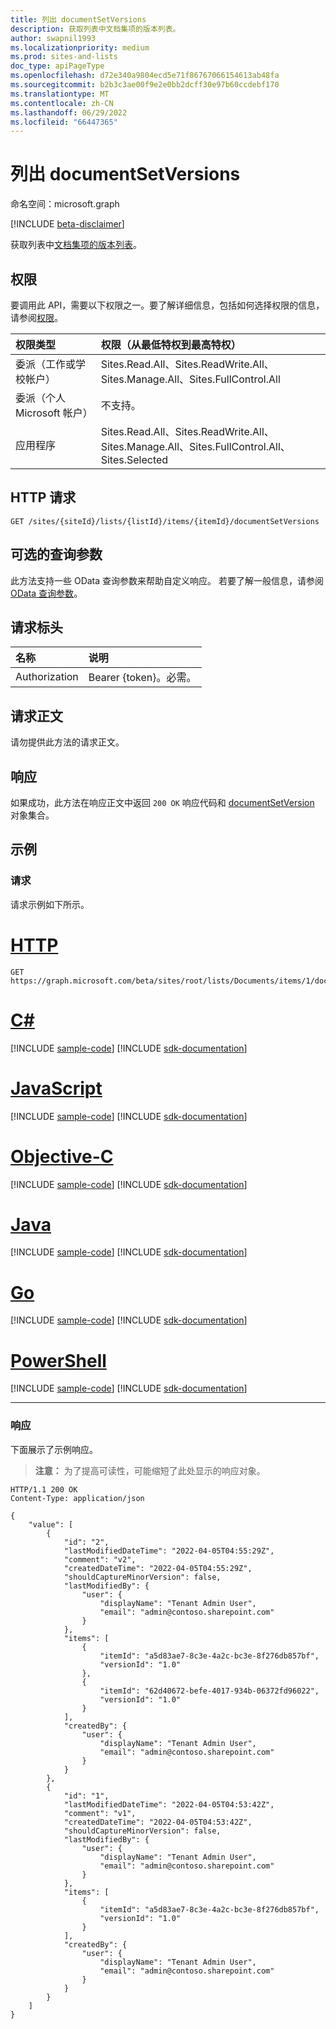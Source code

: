 ```yaml
---
title: 列出 documentSetVersions
description: 获取列表中文档集项的版本列表。
author: swapnil1993
ms.localizationpriority: medium
ms.prod: sites-and-lists
doc_type: apiPageType
ms.openlocfilehash: d72e340a9804ecd5e71f86767066154613ab48fa
ms.sourcegitcommit: b2b3c3ae00f9e2e0bb2dcff30e97b60ccdebf170
ms.translationtype: MT
ms.contentlocale: zh-CN
ms.lasthandoff: 06/29/2022
ms.locfileid: "66447365"
---
```

# <a name="list-documentsetversions"></a>列出 documentSetVersions
命名空间：microsoft.graph

[!INCLUDE [beta-disclaimer](../../includes/beta-disclaimer.md)]

获取列表中[文档集项的版本](../resources/documentsetversion.md)[列表](../resources/list.md)。

## <a name="permissions"></a>权限
要调用此 API，需要以下权限之一。要了解详细信息，包括如何选择权限的信息，请参阅[权限](/graph/permissions-reference)。

|权限类型|权限（从最低特权到最高特权）|
|:---|:---|
|委派（工作或学校帐户）| Sites.Read.All、Sites.ReadWrite.All、Sites.Manage.All、Sites.FullControl.All|
|委派（个人 Microsoft 帐户）| 不支持。 |
|应用程序| Sites.Read.All、Sites.ReadWrite.All、Sites.Manage.All、Sites.FullControl.All、Sites.Selected|

## <a name="http-request"></a>HTTP 请求

<!-- {
  "blockType": "ignored"
}
-->
``` http
GET /sites/{siteId}/lists/{listId}/items/{itemId}/documentSetVersions
```

## <a name="optional-query-parameters"></a>可选的查询参数
此方法支持一些 OData 查询参数来帮助自定义响应。 若要了解一般信息，请参阅 [OData 查询参数](/graph/query-parameters)。

## <a name="request-headers"></a>请求标头
|名称|说明|
|:---|:---|
|Authorization|Bearer {token}。必需。|

## <a name="request-body"></a>请求正文
请勿提供此方法的请求正文。

## <a name="response"></a>响应

如果成功，此方法在响应正文中返回 `200 OK` 响应代码和 [documentSetVersion](../resources/documentsetversion.md) 对象集合。

## <a name="examples"></a>示例

### <a name="request"></a>请求

请求示例如下所示。


# <a name="http"></a>[HTTP](#tab/http)
<!-- {
  "blockType": "request",
  "name": "list_documentsetversion"
}
-->
``` http
GET https://graph.microsoft.com/beta/sites/root/lists/Documents/items/1/documentSetVersions
```
# <a name="c"></a>[C#](#tab/csharp)
[!INCLUDE [sample-code](../includes/snippets/csharp/list-documentsetversion-csharp-snippets.md)]
[!INCLUDE [sdk-documentation](../includes/snippets/snippets-sdk-documentation-link.md)]

# <a name="javascript"></a>[JavaScript](#tab/javascript)
[!INCLUDE [sample-code](../includes/snippets/javascript/list-documentsetversion-javascript-snippets.md)]
[!INCLUDE [sdk-documentation](../includes/snippets/snippets-sdk-documentation-link.md)]

# <a name="objective-c"></a>[Objective-C](#tab/objc)
[!INCLUDE [sample-code](../includes/snippets/objc/list-documentsetversion-objc-snippets.md)]
[!INCLUDE [sdk-documentation](../includes/snippets/snippets-sdk-documentation-link.md)]

# <a name="java"></a>[Java](#tab/java)
[!INCLUDE [sample-code](../includes/snippets/java/list-documentsetversion-java-snippets.md)]
[!INCLUDE [sdk-documentation](../includes/snippets/snippets-sdk-documentation-link.md)]

# <a name="go"></a>[Go](#tab/go)
[!INCLUDE [sample-code](../includes/snippets/go/list-documentsetversion-go-snippets.md)]
[!INCLUDE [sdk-documentation](../includes/snippets/snippets-sdk-documentation-link.md)]

# <a name="powershell"></a>[PowerShell](#tab/powershell)
[!INCLUDE [sample-code](../includes/snippets/powershell/list-documentsetversion-powershell-snippets.md)]
[!INCLUDE [sdk-documentation](../includes/snippets/snippets-sdk-documentation-link.md)]

---



### <a name="response"></a>响应

下面展示了示例响应。

>**注意：** 为了提高可读性，可能缩短了此处显示的响应对象。
<!-- {
  "blockType": "response",
  "name": "list_documentsetversion",
  "truncated": true,
  "@odata.type": "microsoft.graph.documentSetVersion",
  "isCollection": true
}
-->
``` http
HTTP/1.1 200 OK
Content-Type: application/json

{
    "value": [
        {
            "id": "2",
            "lastModifiedDateTime": "2022-04-05T04:55:29Z",
            "comment": "v2",
            "createdDateTime": "2022-04-05T04:55:29Z",
            "shouldCaptureMinorVersion": false,
            "lastModifiedBy": {
                "user": {
                    "displayName": "Tenant Admin User",
                    "email": "admin@contoso.sharepoint.com"
                }
            },
            "items": [
                {
                    "itemId": "a5d83ae7-8c3e-4a2c-bc3e-8f276db857bf",
                    "versionId": "1.0"
                },
                {
                    "itemId": "62d40672-befe-4017-934b-06372fd96022",
                    "versionId": "1.0"
                }
            ],
            "createdBy": {
                "user": {
                    "displayName": "Tenant Admin User",
                    "email": "admin@contoso.sharepoint.com"
                }
            }
        },
        {
            "id": "1",
            "lastModifiedDateTime": "2022-04-05T04:53:42Z",
            "comment": "v1",
            "createdDateTime": "2022-04-05T04:53:42Z",
            "shouldCaptureMinorVersion": false,
            "lastModifiedBy": {
                "user": {
                    "displayName": "Tenant Admin User",
                    "email": "admin@contoso.sharepoint.com"
                }
            },
            "items": [
                {
                    "itemId": "a5d83ae7-8c3e-4a2c-bc3e-8f276db857bf",
                    "versionId": "1.0"
                }
            ],
            "createdBy": {
                "user": {
                    "displayName": "Tenant Admin User",
                    "email": "admin@contoso.sharepoint.com"
                }
            }
        }
    ]
}
```

